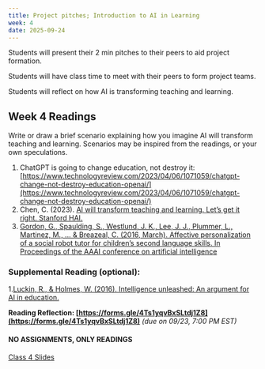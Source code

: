 ```yaml
---
title: Project pitches; Introduction to AI in Learning 
week: 4
date: 2025-09-24
---
```


Students will present their 2 min pitches to their peers to aid project formation. 

Students will have class time to meet with their peers to form project teams. 

Students will reflect on how AI is transforming teaching and learning. 

## Week 4 Readings

Write or draw a brief scenario explaining how you imagine AI will transform teaching and learning. Scenarios may be inspired from the readings, or your own speculations. 
1. ChatGPT is going to change education, not destroy it: [https://www.technologyreview.com/2023/04/06/1071059/chatgpt-change-not-destroy-education-openai/](https://www.technologyreview.com/2023/04/06/1071059/chatgpt-change-not-destroy-education-openai/)
1. Chen, C. (2023). [AI will transform teaching and learning. Let’s get it right. Stanford HAI.](https://hai.stanford.edu/news/ai-will-transform-teaching-and-learning-lets-get-it-right) 
1. [Gordon, G., Spaulding, S., Westlund, J. K., Lee, J. J., Plummer, L., Martinez, M., ... & Breazeal, C. (2016, March). Affective personalization of a social robot tutor for children’s second language skills. In Proceedings of the AAAI conference on artificial intelligence](https://cdn.aaai.org/ojs/9914/9914-13-13442-1-2-20201228.pdf)


### Supplemental Reading (optional): 
1.[Luckin, R., & Holmes, W. (2016). Intelligence unleashed: An argument for AI in education.](https://static.googleusercontent.com/media/edu.google.com/en//pdfs/Intelligence-Unleashed-Publication.pdf)

**Reading Reflection: [https://forms.gle/4Ts1yqvBxSLtdj1Z8](https://forms.gle/4Ts1yqvBxSLtdj1Z8)** *(due on 09/23, 7:00 PM EST)*

#### **NO ASSIGNMENTS, ONLY READINGS**


[Class 4 Slides](https://docs.google.com/presentation/d/1f9-Bl0oivjVkb9rCkiit9gcRJ7ARPe1kek9OBzP4vHY/edit?usp=sharing)

<!-- ## Project Pitches 
Revise your project pitches for next week's class. This is to gauge early interests. We will use these project pitchs to form groups for your final projects. Make sure your slides are in the group drive.  -->